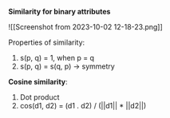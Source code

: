 **Similarity for binary attributes**

![[Screenshot from 2023-10-02 12-18-23.png]]

Properties of similarity:
1. s(p, q) = 1, when p = q
2. s(p, q) = s(q, p) -> symmetry

**Cosine similarity**:
1. Dot product
2. cos(d1, d2)  = (d1 . d2) / (||d1|| * ||d2||)


